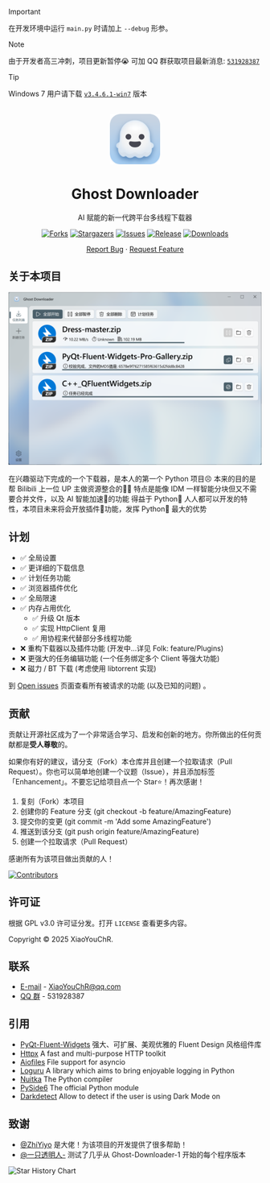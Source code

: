 > [!IMPORTANT]
> 在开发环境中运行 `main.py` 时请加上 `--debug` 形参。

> [!NOTE]
> 由于开发者高三冲刺，项目更新暂停😭 可加 QQ 群获取项目最新消息: [`531928387`](https://qm.qq.com/q/PlUBdzqZCm)

> [!TIP]
> Windows 7 用户请下载 [`v3.4.6.1-win7`](https://github.com/XiaoYouChR/Ghost-Downloader-3/releases/tag/v3.4.6.1-win7) 版本

<!-- PROJECT LOGO -->
<br />
<div align="center">
  <a href="https://github.com/XiaoYouChR/Ghost-Downloader-3">
    <img src="resources/logo.png" alt="Logo" width="100" height="100">
  </a>

<h1 align="center">Ghost Downloader</h1>

<p>
    AI 赋能的新一代跨平台多线程下载器
</p>

[![Forks][forks-shield]][forks-url]
[![Stargazers][stars-shield]][stars-url]
[![Issues][issues-shield]][issues-url]
[![Release][release-shield]][release-url]
[![Downloads][downloads-shield]][release-url]


<p>
  <a href="https://github.com/XiaoYouChR/Ghost-Downloader-3/issues/new?labels=bug&template=bug-report---.md">Report Bug</a>
·    
  <a href="https://github.com/XiaoYouChR/Ghost-Downloader-3/issues/new?labels=enhancement&template=feature-request---.md">Request Feature</a>
</p>
</div>



<!-- ABOUT THE PROJECT -->
## 关于本项目

[![Demo Screenshot][product-screenshot]](https://space.bilibili.com/437313511)

在兴趣驱动下完成的一个下载器，是本人的第一个 Python 项目😣
本来的目的是帮 Bilibili 上一位 UP 主做资源整合的😵‍💫
特点是能像 IDM 一样智能分块但又不需要合并文件，以及 AI 智能加速🚀的功能
得益于 Python🐍 人人都可以开发的特性，本项目未来将会开放插件🧩功能，发挥 Python🐍 最大的优势


<!-- ROADMAP -->
## 计划

- ✅ 全局设置
- ✅ 更详细的下载信息
- ✅ 计划任务功能
- ✅ 浏览器插件优化
- ✅ 全局限速
- ✅ 内存占用优化
  - ✅ 升级 Qt 版本
  - ✅ 实现 HttpClient 复用
  - ✅ 用协程来代替部分多线程功能
- ❌ 重构下载器以及插件功能 (开发中...详见 Folk: feature/Plugins)
- ❌ 更强大的任务编辑功能 (一个任务绑定多个 Client 等强大功能)
- ❌ 磁力 / BT 下载 (考虑使用 libtorrent 实现)

到 [Open issues](https://github.com/XiaoYouChR/Ghost-Downloader-3/issues) 页面查看所有被请求的功能 (以及已知的问题) 。


<!-- CONTRIBUTING -->
## 贡献

贡献让开源社区成为了一个非常适合学习、启发和创新的地方。你所做出的任何贡献都是**受人尊敬**的。

如果你有好的建议，请分支（Fork）本仓库并且创建一个拉取请求（Pull Request）。你也可以简单地创建一个议题（Issue），并且添加标签「Enhancement」。不要忘记给项目点一个 Star⭐！再次感谢！

1. 复刻（Fork）本项目
2. 创建你的 Feature 分支 (git checkout -b feature/AmazingFeature)
3. 提交你的变更 (git commit -m 'Add some AmazingFeature')
4. 推送到该分支 (git push origin feature/AmazingFeature)
5. 创建一个拉取请求（Pull Request）

感谢所有为该项目做出贡献的人！

[![Contributors](http://contrib.nn.ci/api?repo=XiaoYouChR/Ghost-Downloader-3)](https://github.com/XiaoYouChR/Ghost-Downloader-3/graphs/contributors)

<!-- LICENSE -->
## 许可证

根据 GPL v3.0 许可证分发。打开 `LICENSE` 查看更多内容。

Copyright © 2025 XiaoYouChR.

<!-- CONTACT -->
## 联系

* [E-mail](mailto:XiaoYouChR@qq.com) - XiaoYouChR@qq.com
* [QQ 群](https://qm.qq.com/q/PlUBdzqZCm) - 531928387

<!-- ACKNOWLEDGMENTS -->
## 引用

* [PyQt-Fluent-Widgets](https://github.com/zhiyiYo/PyQt-Fluent-Widgets) 强大、可扩展、美观优雅的 Fluent Design 风格组件库
* [Httpx](https://github.com/projectdiscovery/httpx) A fast and multi-purpose HTTP toolkit
* [Aiofiles](https://github.com/Tinche/aiofiles) File support for asyncio
* [Loguru](https://github.com/Delgan/loguru)  A library which aims to bring enjoyable logging in Python
* [Nuitka](https://github.com/Nuitka/Nuitka) The Python compiler
* [PySide6](https://github.com/PySide/pyside-setup) The official Python module
* [Darkdetect](https://github.com/albertosottile/darkdetect) Allow to detect if the user is using Dark Mode on


## 致谢

* [@ZhiYiyo](https://github.com/zhiyiYo/) 是大佬！为该项目的开发提供了很多帮助！
* [@一只透明人-](https://space.bilibili.com/554365148/) 测试了几乎从 Ghost-Downloader-1 开始的每个程序版本

<picture>
  <source
    media="(prefers-color-scheme: dark)"
    srcset="
      https://api.star-history.com/svg?repos=XiaoYouChR/Ghost-Downloader-3&type=Date&theme=dark
    "
  />
  <source
    media="(prefers-color-scheme: light)"
    srcset="
      https://api.star-history.com/svg?repos=XiaoYouChR/Ghost-Downloader-3&type=Date&theme=dark
    "
  />
  <img
    alt="Star History Chart"
    src="https://api.star-history.com/svg?repos=XiaoYouChR/Ghost-Downloader-3&type=Date&theme=dark"
  />
</picture>


<!-- MARKDOWN LINKS & IMAGES -->
<!-- https://www.markdownguide.org/basic-syntax/#reference-style-links -->
[forks-shield]: https://img.shields.io/github/forks/XiaoYouChR/Ghost-Downloader-3.svg?style=for-the-badge
[forks-url]: https://github.com/XiaoYouChR/Ghost-Downloader-3/network/members
[stars-shield]: https://img.shields.io/github/stars/XiaoYouChR/Ghost-Downloader-3.svg?style=for-the-badge
[stars-url]: https://github.com/XiaoYouChR/Ghost-Downloader-3/stargazers
[issues-shield]: https://img.shields.io/github/issues/XiaoYouChR/Ghost-Downloader-3.svg?style=for-the-badge
[issues-url]: https://github.com/XiaoYouChR/Ghost-Downloader-3/issues
[product-screenshot]: resources/screenshot.png
[release-shield]: https://img.shields.io/github/v/release/XiaoYouChR/Ghost-Downloader-3?style=for-the-badge
[release-url]: https://github.com/XiaoYouChR/Ghost-Downloader-3/releases/latest
[downloads-shield]: https://img.shields.io/github/downloads/XiaoYouChR/Ghost-Downloader-3/total?style=for-the-badge
